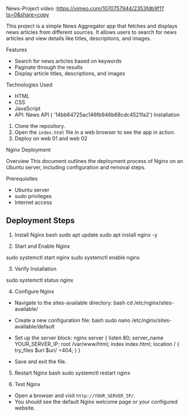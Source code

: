 News-Project
video :https://vimeo.com/1070757944/2353fdb9f1?ts=0&share=copy

This project is a simple News Aggregator app that fetches and displays news articles from different sources. It allows users to search for news articles and view details like titles, descriptions, and images.

Features
- Search for news articles based on keywords
- Paginate through the results
- Display article titles, descriptions, and images

Technologies Used
- HTML
- CSS
- JavaScript
- API: News API ( '14bb64725ac146fb946b68cdc4521fa2')
 Installation
1. Clone the repository.
2. Open the `index.html` file in a web browser to see the app in action.
3. Deploy on web 01 and web 02

 Nginx Deployment

Overview
This document outlines the deployment process of Nginx on an Ubuntu server, including configuration and removal steps.

 Prerequisites
- Ubuntu server
- sudo privileges
- Internet access

## Deployment Steps
 1. Install Nginx
bash
sudo apt update
sudo apt install nginx -y


2. Start and Enable Nginx

sudo systemctl start nginx
sudo systemctl enable nginx


 3. Verify Installation

sudo systemctl status nginx

 4. Configure Nginx
- Navigate to the sites-available directory:
  bash
  cd /etc/nginx/sites-available/
  
- Create a new configuration file:
  bash
  sudo nano /etc/nginx/sites-available/default
  
- Set up the server block:
  nginx
  server {
      listen 80;
      server_name YOUR_SERVER_IP;
      root /var/www/html;
      index index.html;
      location / {
          try_files $uri $uri/ =404;
      }
  }
  
- Save and exit the file.

5. Restart Nginx
bash
sudo systemctl restart nginx


7. Test Nginx
- Open a browser and visit `http://YOUR_SERVER_IP/`.
- You should see the default Nginx welcome page or your configured website.



